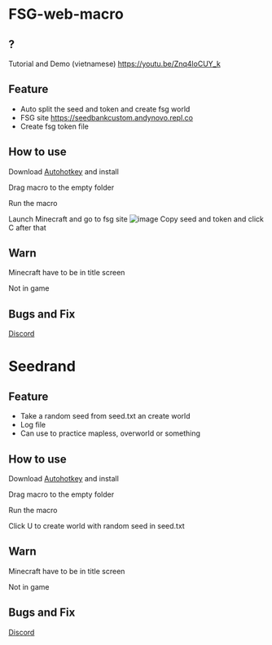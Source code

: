 # FSG-web-macro
## ?
Tutorial and Demo (vietnamese) https://youtu.be/Znq4loCUY_k
## Feature
- Auto split the seed and token and create fsg world 
- FSG site https://seedbankcustom.andynovo.repl.co
- Create fsg token file
## How to use
Download [Autohotkey](autohotkey.com) and install

Drag macro to the empty folder

Run the macro

Launch Minecraft and go to fsg site
![image](https://user-images.githubusercontent.com/95404564/195352834-e46ca8e9-af25-4216-a90a-bf6a5e6d805a.png)
Copy seed and token and click C after that
## Warn
Minecraft have to be in title screen

Not in game
## Bugs and Fix
[Discord](https://discord.gg/4sXKY8RJqd)
# Seedrand
## Feature
- Take a random seed from seed.txt an create world
- Log file
- Can use to practice mapless, overworld or something
## How to use
Download [Autohotkey](autohotkey.com) and install

Drag macro to the empty folder

Run the macro

Click U to create world with random seed in seed.txt
## Warn

Minecraft have to be in title screen

Not in game
## Bugs and Fix
[Discord](https://discord.gg/4sXKY8RJqd)
